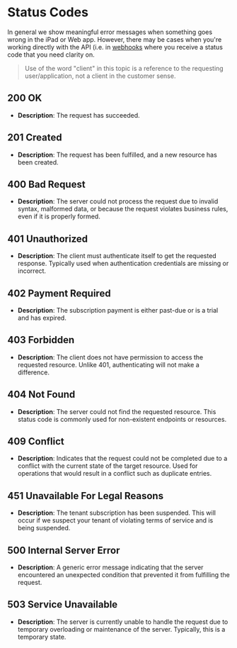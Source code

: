 # Status Codes

In general we show meaningful error messages when something goes wrong in the iPad or Web app. However, there may be cases when you're working directly with the API (i.e. in [webhooks](./concepts/webhooks.md) where you receive a status code that you need clarity on.

> Use of the word "client" in this topic is a reference to the requesting user/application, not a client in the customer sense.

## 200 OK
- **Description**: The request has succeeded.

## 201 Created
- **Description**: The request has been fulfilled, and a new resource has been created.

## 400 Bad Request
- **Description**: The server could not process the request due to invalid syntax, malformed data, or because the request violates business rules, even if it is properly formed.

## 401 Unauthorized
- **Description**: The client must authenticate itself to get the requested response. Typically used when authentication credentials are missing or incorrect.

## 402 Payment Required
- **Description**: The subscription payment is either past-due or is a trial and has expired.

## 403 Forbidden
- **Description**: The client does not have permission to access the requested resource. Unlike 401, authenticating will not make a difference.

## 404 Not Found
- **Description**: The server could not find the requested resource. This status code is commonly used for non-existent endpoints or resources.

## 409 Conflict
- **Description**: Indicates that the request could not be completed due to a conflict with the current state of the target resource. Used for operations that would result in a conflict such as duplicate entries.

## 451 Unavailable For Legal Reasons
- **Description**: The tenant subscription has been suspended. This will occur if we suspect your tenant of violating terms of service and is being suspended.

## 500 Internal Server Error
- **Description**: A generic error message indicating that the server encountered an unexpected condition that prevented it from fulfilling the request.

## 503 Service Unavailable
- **Description**: The server is currently unable to handle the request due to temporary overloading or maintenance of the server. Typically, this is a temporary state.

